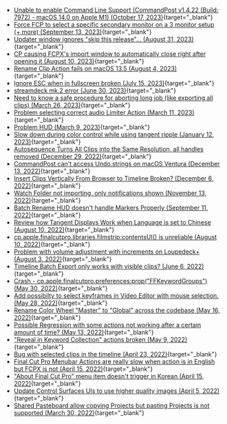 - [Unable to enable Command Line Support (CommandPost v1.4.22 (Build: 7972) - macOS 14.0 on Apple M1) (October 17, 2023)](https://github.com/CommandPost/CommandPost/issues/3278){target="_blank"}
- [Force FCP to select a specific secondary monitor on a 3 monitor setup (+ more) (September 13, 2023)](https://github.com/CommandPost/CommandPost/issues/3268){target="_blank"}
- [Updater window ignores "skip this release"... (August 31, 2023)](https://github.com/CommandPost/CommandPost/issues/3265){target="_blank"}
- [CP causing FCPX's import window to automatically close right after opening it (August 10, 2023)](https://github.com/CommandPost/CommandPost/issues/3251){target="_blank"}
- [Rename Clip Action fails on macOS 13.5 (August 4, 2023)](https://github.com/CommandPost/CommandPost/issues/3250){target="_blank"}
- [Ignore ESC when in fullscreen broken (July 15, 2023)](https://github.com/CommandPost/CommandPost/issues/3243){target="_blank"}
- [streamdeck mk.2 error (June 30, 2023)](https://github.com/CommandPost/CommandPost/issues/3233){target="_blank"}
- [Need to know a safe procedure for aborting long job (like exporting all clips) (March 26, 2023)](https://github.com/CommandPost/CommandPost/issues/3201){target="_blank"}
- [Problem selecting correct audio Limiter Action (March 11, 2023)](https://github.com/CommandPost/CommandPost/issues/3192){target="_blank"}
- [Problem HUD (March 9, 2023)](https://github.com/CommandPost/CommandPost/issues/3191){target="_blank"}
- [Slow down during color control while using tangent ripple (January 12, 2023)](https://github.com/CommandPost/CommandPost/issues/3172){target="_blank"}
- [Autosequence Turns All Clips into the Same Resolution, all handles removed (December 29, 2022)](https://github.com/CommandPost/CommandPost/issues/3170){target="_blank"}
- [CommandPost can't access Undo.strings on macOS Ventura (December 13, 2022)](https://github.com/CommandPost/CommandPost/issues/3168){target="_blank"}
- [Insert Clips Vertically From Browser to Timeline Broken? (December 6, 2022)](https://github.com/CommandPost/CommandPost/issues/3164){target="_blank"}
- [Watch Folder not importing, only notifications shown (November 13, 2022)](https://github.com/CommandPost/CommandPost/issues/3141){target="_blank"}
- [Batch Rename HUD doesn't handle Markers Properly (September 11, 2022)](https://github.com/CommandPost/CommandPost/issues/3109){target="_blank"}
- [Review how Tangent Displays Work when Language is set to Chinese (August 10, 2022)](https://github.com/CommandPost/CommandPost/issues/3067){target="_blank"}
- [cp.apple.finalcutpro.libraries.filmstrip:contentsUI() is unreliable (August 10, 2022)](https://github.com/CommandPost/CommandPost/issues/3062){target="_blank"}
- [Problem with volume adjustment with increments on Loupedeck+ (August 3, 2022)](https://github.com/CommandPost/CommandPost/issues/3052){target="_blank"}
- [Timeline Batch Export only works with visible clips? (June 6, 2022)](https://github.com/CommandPost/CommandPost/issues/3002){target="_blank"}
- [Crash - cp.apple.finalcutpro.preferences:prop("FFKeywordGroups") (May 30, 2022)](https://github.com/CommandPost/CommandPost/issues/2996){target="_blank"}
- [Add possibilty to select keyframes in Video Editor with mouse selection. (May 28, 2022)](https://github.com/CommandPost/CommandPost/issues/2992){target="_blank"}
- [Rename Color Wheel "Master" to "Global" across the codebase (May 16, 2022)](https://github.com/CommandPost/CommandPost/issues/2980){target="_blank"}
- [Possible Regression with some actions not working after a certain amount of time? (May 13, 2022)](https://github.com/CommandPost/CommandPost/issues/2979){target="_blank"}
- ["Reveal in Keyword Collection" actions broken (May 9, 2022)](https://github.com/CommandPost/CommandPost/issues/2976){target="_blank"}
- [Bug with selected clips in the timeline (April 23, 2022)](https://github.com/CommandPost/CommandPost/issues/2955){target="_blank"}
- [Final Cut Pro Menubar Actions are really slow when action is in English but FCPX is not (April 15, 2022)](https://github.com/CommandPost/CommandPost/issues/2944){target="_blank"}
- ["About Final Cut Pro" menu item doesn't trigger in Korean (April 15, 2022)](https://github.com/CommandPost/CommandPost/issues/2943){target="_blank"}
- [Update Control Surfaces UIs to use higher quality images (April 5, 2022)](https://github.com/CommandPost/CommandPost/issues/2896){target="_blank"}
- [Shared Pasteboard allow copying Projects but pasting Projects is not supported (March 30, 2022)](https://github.com/CommandPost/CommandPost/issues/2885){target="_blank"}

